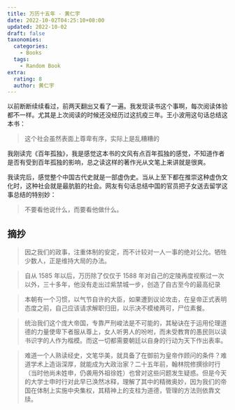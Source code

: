 ```yaml
---
title: 万历十五年 - 黄仁宇
date: 2022-10-02T04:25:10+08:00
updated: 2022-10-02
draft: false
taxonomies:
  categories:
    - Books
  tags:
    - Random Book
extra:
  rating: 8
  author: 黄仁宇
---
```


以前断断续续看过，前两天翻出又看了一遍。我发现读书这个事啊，每次阅读体验都不一样。尤其是上次阅读的时候还没经历过这抗疫三年。王小波用这句话总结这本书：

> 这个社会虽然表面上尊卑有序，实际上是乱糟糟的

<!-- more -->

我刚读完《百年孤独》，我是感觉这本书的文风有点百年孤独的感觉，不知道作者是否有受到百年孤独的影响，总之读这样的著作光从文笔上来讲就是很爽。

我读完后，感觉整个中国古代史就是一部虚伪史。当从上至下都在推崇这种虚伪文化时，这种社会就是最肮脏的社会。网友有句话总结中国的官员把子女送去留学这事总结的特别妙：

> 不要看他说什么，而要看他做什么。

## 摘抄

> 因之我们的政事，注重体制的安定，而不计较对一人一事的绝对公允。牺牲少数人，正是维持大局的办法。

> 自从 1585 年以后，万历除了仅仅于 1588 年对自己的定陵再度视察过一次以外，三十多年，他没有走出过紫禁城一步，创造了自古至今的最高纪录

> 本朝有一个习惯，以气节自许的大臣，如果遭到议论攻击，在皇帝正式表明态度之前，自己应该请求解职归田，以示决不模棱两可，尸位素餐。

> 统治我们这个庞大帝国，专靠严刑峻法是不可能的，其秘诀在于运用伦理道德的力量使卑下者服从尊上，女人听男人的吩咐，而未受教育的愚民则以读书识字的人作为楷模。而这一切都需要朝廷以自身的行动为天下作出表率。

> 难道一个人熟读经史，文笔华美，就具备了在御前为皇帝作顾问的条件？难道学术上造诣深厚，就能成为大政治家？二十五年前，翰林院修撰徐时行（当时他尚未姓申，仍袭用外祖徐姓）也曾对这些问题发生疑惑。但是今天的大学士申时行对此早已涣然冰释，理解了其中的精微奥妙，因为我们的帝国在体制上实施中央集权，其精神上的支柱为道德，管理的方法则依靠文牍。
